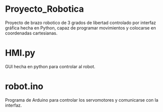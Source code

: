 # Proyecto_Robotica
Proyecto de brazo robotico de 3 grados de libertad controlado por interfaz gráfica hecha en Python, capaz de programar movimientos y colocarse en coordenadas cartesianas.

# HMI.py
GUI hecha en python para controlar al robot.

# robot.ino
Programa de Arduino para controlar los servomotores y comunicarse con la interfaz.
